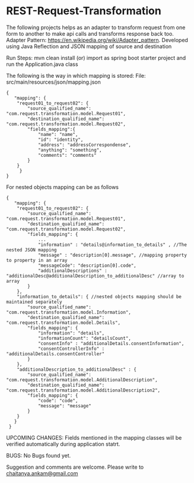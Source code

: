# REST-Request-Transformation
The following projects helps as an adapter to transform request from one form to another to make api calls and transforms response back too.
Adapter Pattern: https://en.wikipedia.org/wiki/Adapter_pattern.
Developed using Java Reflection and JSON mapping of source and destination

Run Steps:
mvn clean install (or) import as spring boot starter project and run the Application.java class

The following is the way in which mapping is stored:
File: src/main/resources/json/mapping.json

	{
	   "mapping": {	
		"request01_to_request02": {		
			"source_qualified_name": "com.request.transformation.model.Request01",			
			"destination_qualified_name": "com.request.transformation.model.Request02",			
			"fields_mapping":{			
				"name": "name",				
				"id": "identity",				
				"address": "addressCorrespondense",				
				"anything": "something",				
				"comments": "comments"				
			}			
		}		
	     }
	}
	


For nested objects mapping can be as follows
	
	{
	   "mapping": {
		"request01_to_request02": {
			"source_qualified_name": "com.request.transformation.model.Request01",
			"destination_qualified_name": "com.request.transformation.model.Request02",
			"fields_mapping": {
				...
				"information" : "details@information_to_details" , //The nested JSON mapping
				"message" : "description[0].message", //mapping property to property in an array
				"messageCode": "description[0].code",
				"additionalDescriptions" : "additionalDesc@additionalDescription_to_additionalDesc" //array to array 
			}
		},
		"information_to_details": { //nested objects mapping should be maintained separately
			"source_qualified_name": "com.request.transformation.model.Information",
			"destination_qualified_name": "com.request.transformation.model.Details",
			"fields_mapping": {
				"information": "details",
				"informationCount": "detailsCount",
				"consentInfo" : "additionalDetails.consentInformation",
				"consentControllerInfo" : "additionalDetails.consentController"
			}
		},
		"additionalDescription_to_additionalDesc" : {
			"source_qualified_name": "com.request.transformation.model.AdditionalDescription",
			"destination_qualified_name": "com.request.transformation.model.AdditionalDescription2",
			"fields_mapping": {
				"code": "code",
				"message": "message"
			}
		}
	   }
     }

UPCOMING CHANGES:
Fields mentioned in the mapping classes will be verified automatically during application statrt.

BUGS:
No Bugs found yet.

Suggestion and comments are welcome. Please write to chaitanya.ankam@gmail.com
